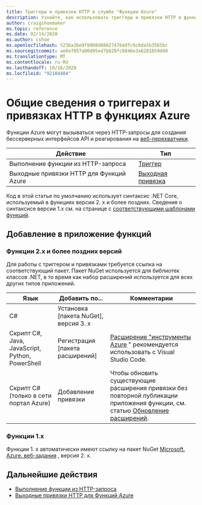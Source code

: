 ```yaml
---
title: Триггеры и привязки HTTP в службе "Функции Azure"
description: Узнайте, как использовать триггеры и привязки HTTP в функциях Azure.
author: craigshoemaker
ms.topic: reference
ms.date: 02/14/2020
ms.author: cshoe
ms.openlocfilehash: 5236a3be9f8908d886274764dfc0c0da5b3565bc
ms.sourcegitcommit: ae6e7057a00d95ed7b828fc8846e3a6281859d40
ms.translationtype: MT
ms.contentlocale: ru-RU
ms.lasthandoff: 10/16/2020
ms.locfileid: "92104484"
---
```

# <a name="azure-functions-http-triggers-and-bindings-overview"></a>Общие сведения о триггерах и привязках HTTP в функциях Azure

Функции Azure могут вызываться через HTTP-запросы для создания бессерверных интерфейсов API и реагирования на [веб-перехватчики](https://en.wikipedia.org/wiki/Webhook).

| Действие | Тип |
|---------|---------|
| Выполнение функции из HTTP-запроса | [Триггер](./functions-bindings-http-webhook-trigger.md) |
| Выходные привязки HTTP для Функций Azure |[Выходная привязка](./functions-bindings-http-webhook-output.md) |

Код в этой статье по умолчанию использует синтаксис .NET Core, используемый в функциях версии 2. x и более поздних. Сведения о синтаксисе версии 1.x см. на странице с [соответствующими шаблонами функций](https://github.com/Azure/azure-functions-templates/tree/v1.x/Functions.Templates/Templates).

## <a name="add-to-your-functions-app"></a>Добавление в приложение функций

### <a name="functions-2x-and-higher"></a>Функции 2.x и более поздних версий

Для работы с триггером и привязками требуется ссылка на соответствующий пакет. Пакет NuGet используется для библиотек классов .NET, в то время как набор расширений используется для всех других типов приложений.

| Язык                                        | Добавить по...                                   | Комментарии 
|-------------------------------------------------|---------------------------------------------|-------------|
| C#                                              | Установка [пакета NuGet], версия 3. x | |
| Скрипт C#, Java, JavaScript, Python, PowerShell | Регистрация [пакета расширений]          | [Расширение "инструменты Azure](https://marketplace.visualstudio.com/items?itemName=ms-vscode.vscode-node-azure-pack) " рекомендуется использовать с Visual Studio Code. |
| Скрипт C# (только в сети портал Azure)         | Добавление привязки                            | Чтобы обновить существующие расширения привязки без повторной публикации приложения функции, см. статью [Обновление расширений]. |

[core tools]: ./functions-run-local.md
[Пакет расширений]: ./functions-bindings-register.md#extension-bundles
[Пакет NuGet]: https://www.nuget.org/packages/Microsoft.Azure.WebJobs.Extensions.Http
[Обновление расширений]: ./functions-bindings-register.md
[Azure Tools extension]: https://marketplace.visualstudio.com/items?itemName=ms-vscode.vscode-node-azure-pack

### <a name="functions-1x"></a>Функции 1.x

Функции 1. x автоматически имеют ссылку на пакет NuGet [Microsoft. Azure. веб-задания](https://www.nuget.org/packages/Microsoft.Azure.WebJobs) , версия 2. x.

## <a name="next-steps"></a>Дальнейшие действия

- [Выполнение функции из HTTP-запроса](./functions-bindings-http-webhook-trigger.md)
- [Выходные привязки HTTP для Функций Azure](./functions-bindings-http-webhook-output.md)